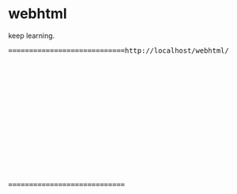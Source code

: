 # webhtml
keep learning.

<pre>
============================http://localhost/webhtml/
<!DOCTYPE html>
<html>
<head>
<title>test</title>
<meta charset="utf-8" />
<meta http-equiv="X-UA-Compatible" content="IE=edge,chrome=1" />
<meta name="viewport" content="width=device-width,initial-scale=1,maximum-scale=1,user-scalable=no" />
<meta name="author" content="Thilina Fong" />
<meta name="description" content="svn://.76.78.224/webhtml(http://.76.78.224:96)" />
</head>
<body>
<div id="container">

</div>
</body>
</html>
============================
</pre>
